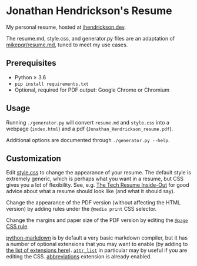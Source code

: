 # Jonathan Hendrickson's Resume

My personal resume, hosted at [jhendrickson.dev](https://jhendrickson.dev).

The resume.md, style.css, and generator.py files are an adaptation of
[mikepqr/resume.md](https://github.com/mikepqr/resume.md), tuned to meet my use cases.

## Prerequisites

- Python ≥ 3.6
- `pip install requirements.txt`
- Optional, required for PDF output: Google Chrome or Chromium

## Usage

Running `./generator.py` will convert `resume.md` and `style.css` into a webpage
(`index.html`) and a pdf (`Jonathan_Hendrickson_resume.pdf`).

Additional options are documented through `./generator.py --help`.

## Customization

Edit [style.css](style.css) to change the appearance of your resume. The
default style is extremely generic, which is perhaps what you want in a resume,
but CSS gives you a lot of flexibility. See, e.g. [The Tech Resume
Inside-Out](https://www.thetechinterview.com/) for good advice about what a
resume should look like (and what it should say).

Change the appearance of the PDF version (without affecting the HTML version) by
adding rules under the `@media print` CSS selector.

Change the margins and paper size of the PDF version by editing the [`@page` CSS
rule](https://developer.mozilla.org/en-US/docs/Web/CSS/%40page/size).

[python-markdown](https://python-markdown.github.io/) is by default a very basic
markdown compiler, but it has a number of optional extensions that you may want
to enable (by adding to [the list of extensions
here](https://github.com/mikepqr/resume.md/blob/f1b0699a9b66833cb67bb59111f45a09ed3c0f7e/resume.py#L112)).
<code><a
href="https://python-markdown.github.io/extensions/attr_list/">attr_list</a></code>
in particular may by useful if you are editing the CSS.
[abbreviations](https://python-markdown.github.io/extensions/abbreviations/)
extension is already enabled.
